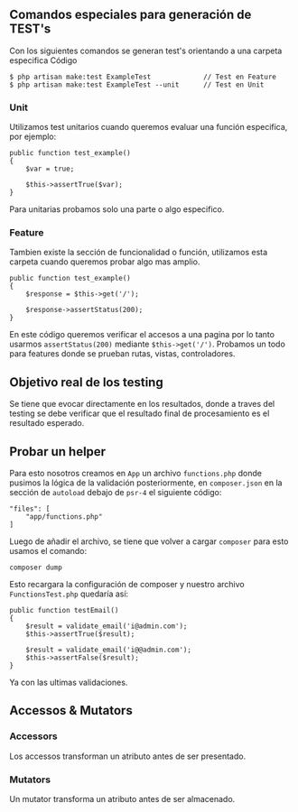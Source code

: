 ## Comandos especiales para generación de TEST's
Con los siguientes comandos se generan test's orientando a una carpeta especifica
Código
```
$ php artisan make:test ExampleTest             // Test en Feature
$ php artisan make:test ExampleTest --unit      // Test en Unit
```

### Unit
Utilizamos test unitarios cuando queremos evaluar una función especifica, por ejemplo:

```
public function test_example()
{
    $var = true;
    
    $this->assertTrue($var);
}
```
Para unitarias probamos solo una parte o algo especifico.
### Feature
Tambien existe la sección de funcionalidad o función, utilizamos esta carpeta cuando queremos probar algo mas amplio.
```
public function test_example()
{
    $response = $this->get('/');

    $response->assertStatus(200);
}
```
En este código queremos verificar el accesos a una pagina por lo tanto usarmos `assertStatus(200)` mediante `$this->get('/')`. Probamos un todo para features donde se prueban rutas, vistas, controladores.
## Objetivo real de los testing
Se tiene que evocar directamente en los resultados, donde a traves del testing se debe verificar que el resultado final de procesamiento es el resultado esperado.
## Probar un helper
Para esto nosotros creamos en `App` un archivo `functions.php` donde pusimos la lógica de la validación posteriormente, en `composer.json` en la sección de `autoload` debajo de `psr-4` el siguiente código:
```
"files": [
    "app/functions.php"
]
```
Luego de añadir el archivo, se tiene que volver a cargar `composer` para esto usamos el comando:
```
composer dump
```
Esto recargara la configuración de composer y nuestro archivo `FunctionsTest.php` quedaría así:
```
public function testEmail()
{
    $result = validate_email('i@admin.com');
    $this->assertTrue($result);
    
    $result = validate_email('i@@admin.com');
    $this->assertFalse($result);
}
```
Ya con las ultimas validaciones.
## Accessos & Mutators
### Accessors
Los accessos transforman un atributo antes de ser presentado.
### Mutators
Un mutator transforma un atributo antes de ser almacenado.